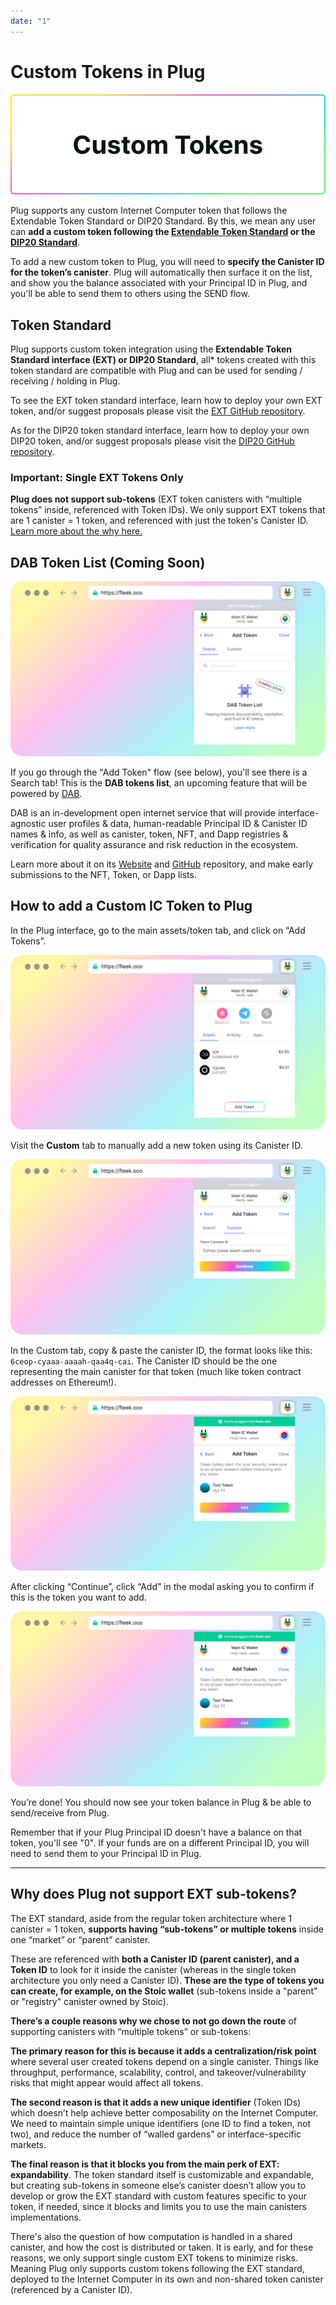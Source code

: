 ```yaml
---
date: "1"
---
```

# Custom Tokens in Plug

![](imgs/custom-tokens.png)

Plug supports any custom Internet Computer token that follows the Extendable Token Standard or DIP20 Standard. By this, we mean any user can **add a custom token following the [Extendable Token Standard](https://github.com/Toniq-Labs/extendable-token) or the [DIP20 Standard](https://github.com/Psychedelic/DIP20)**.

To add a new custom token to Plug, you will need to **specify the Canister ID for the token’s canister**. Plug will automatically then surface it on the list, and show you the balance associated with your Principal ID in Plug, and you'll be able to send them to others using the SEND flow.

## Token Standard

Plug supports custom token integration using the **Extendable Token Standard interface (EXT) or DIP20 Standard**, all* tokens created with this token standard are compatible with Plug and can be used for sending / receiving / holding in Plug. 

To see the EXT token standard interface, learn how to deploy your own EXT token, and/or suggest proposals please visit the [EXT GitHub repository](https://github.com/Toniq-Labs/extendable-token).

As for the DIP20 token standard interface, learn how to deploy your own DIP20 token, and/or suggest proposals please visit the [DIP20 GitHub repository](https://github.com/Psychedelic/DIP20).

### Important: Single EXT Tokens Only

**Plug does not support sub-tokens** (EXT token canisters with “multiple tokens” inside, referenced with Token IDs). We only support EXT tokens that are 1 canister = 1 token, and referenced with just the token's Canister ID. [Learn more about the why here.](#why-does-plug-not-support-ext-sub-tokens)

## DAB Token List (Coming Soon)
![](imgs/dab.png)

If you go through the "Add Token" flow (see below), you'll see there is a Search tab! This is the **DAB tokens list**, an upcoming feature that will be powered by [DAB](https://dab.ooo).

DAB is an in-development open internet service that will provide interface-agnostic user profiles & data, human-readable Principal ID & Canister ID names & info, as well as canister, token, NFT, and Dapp registries & verification for quality assurance and risk reduction in the ecosystem.

Learn more about it on its [Website](https://dab.ooo) and [GitHub](https://github.com/psychedelic/dab) repository, and make early submissions to the NFT, Token, or Dapp lists.

## How to add a Custom IC Token to Plug
In the Plug interface, go to the main assets/token tab, and click on “Add Tokens”.

![](imgs/4.png)

Visit the **Custom** tab to manually add a new token using its Canister ID.

![](imgs/5.png)

In the Custom tab, copy & paste the canister ID, the format looks like this: ```6ceop-cyaaa-aaaah-qaa4q-cai```. The Canister ID should be the one representing the main canister for that token (much like token contract addresses on Ethereum!).

![](imgs/6.png)

After clicking “Continue”, click “Add” in the modal asking you to confirm if this is the token you want to add.

![](imgs/step-4.png)

You’re done! You should now see your token balance in Plug & be able to send/receive from Plug. 

Remember that if your Plug Principal ID doesn't have a balance on that token, you'll see "0". If your funds are on a different Principal ID, you will need to send them to your Principal ID in Plug.

---

## Why does Plug not support EXT sub-tokens?

The EXT standard, aside from the regular token architecture where 1 canister = 1 token, **supports having “sub-tokens” or multiple tokens** inside one “market” or “parent” canister.

These are referenced with **both a Canister ID (parent canister), and a Token ID** to look for it inside the canister (whereas in the single token architecture you only need a Canister ID). **These are the type of tokens you can create, for example, on the Stoic wallet** (sub-tokens inside a "parent" or "registry" canister owned by Stoic).

**There’s a couple reasons why we chose to not go down the route** of supporting canisters with “multiple tokens” or sub-tokens:

**The primary reason for this is because it adds a centralization/risk point** where several user created tokens depend on a single canister. Things like throughput, performance, scalability, control, and takeover/vulnerability risks that might appear would affect all tokens.

**The second reason is that it adds a new unique identifier** (Token IDs) which doesn’t help achieve better composability on the Internet Computer. We need to maintain simple unique identifiers (one ID to find a token, not two), and reduce the number of “walled gardens” or interface-specific markets.

**The final reason is that it blocks you from the main perk of EXT: expandability**. The token standard itself is customizable and expandable, but creating sub-tokens in someone else’s canister doesn’t allow you to develop or grow the EXT standard with custom features specific to your token, if needed, since it blocks and limits you to use the main canisters implementations.

There's also the question of how computation is handled in a shared canister, and how the cost is distributed or taken. It is early, and for these reasons, we only support single custom EXT tokens to minimize risks. Meaning Plug only supports custom tokens following the EXT standard, deployed to the Internet Computer in its own and non-shared token canister (referenced by a Canister ID).